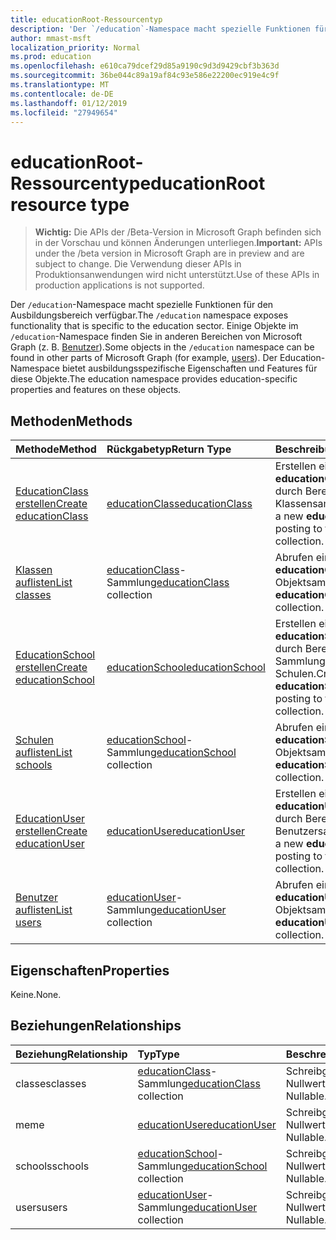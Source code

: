 ```yaml
---
title: educationRoot-Ressourcentyp
description: 'Der `/education`-Namespace macht spezielle Funktionen für den Ausbildungsbereich verfügbar. '
author: mmast-msft
localization_priority: Normal
ms.prod: education
ms.openlocfilehash: e610ca79dcef29d85a9190c9d3d9429cbf3b363d
ms.sourcegitcommit: 36be044c89a19af84c93e586e22200ec919e4c9f
ms.translationtype: MT
ms.contentlocale: de-DE
ms.lasthandoff: 01/12/2019
ms.locfileid: "27949654"
---
```

# <a name="educationroot-resource-type"></a><span data-ttu-id="7493f-103">educationRoot-Ressourcentyp</span><span class="sxs-lookup"><span data-stu-id="7493f-103">educationRoot resource type</span></span>

> <span data-ttu-id="7493f-104">**Wichtig:** Die APIs der /Beta-Version in Microsoft Graph befinden sich in der Vorschau und können Änderungen unterliegen.</span><span class="sxs-lookup"><span data-stu-id="7493f-104">**Important:** APIs under the /beta version in Microsoft Graph are in preview and are subject to change.</span></span> <span data-ttu-id="7493f-105">Die Verwendung dieser APIs in Produktionsanwendungen wird nicht unterstützt.</span><span class="sxs-lookup"><span data-stu-id="7493f-105">Use of these APIs in production applications is not supported.</span></span>

<span data-ttu-id="7493f-106">Der `/education`-Namespace macht spezielle Funktionen für den Ausbildungsbereich verfügbar.</span><span class="sxs-lookup"><span data-stu-id="7493f-106">The `/education` namespace exposes functionality that is specific to the education sector.</span></span> <span data-ttu-id="7493f-107">Einige Objekte im `/education`-Namespace finden Sie in anderen Bereichen von Microsoft Graph (z. B. [Benutzer](user.md)).</span><span class="sxs-lookup"><span data-stu-id="7493f-107">Some objects in the `/education` namespace can be found in other parts of Microsoft Graph (for example, [users](user.md)).</span></span> <span data-ttu-id="7493f-108">Der Education-Namespace bietet ausbildungsspezifische Eigenschaften und Features für diese Objekte.</span><span class="sxs-lookup"><span data-stu-id="7493f-108">The education namespace provides education-specific properties and features on these objects.</span></span>

## <a name="methods"></a><span data-ttu-id="7493f-109">Methoden</span><span class="sxs-lookup"><span data-stu-id="7493f-109">Methods</span></span>

| <span data-ttu-id="7493f-110">Methode</span><span class="sxs-lookup"><span data-stu-id="7493f-110">Method</span></span>           | <span data-ttu-id="7493f-111">Rückgabetyp</span><span class="sxs-lookup"><span data-stu-id="7493f-111">Return Type</span></span>    |<span data-ttu-id="7493f-112">Beschreibung</span><span class="sxs-lookup"><span data-stu-id="7493f-112">Description</span></span>|
|:---------------|:--------|:----------|
|[<span data-ttu-id="7493f-113">EducationClass erstellen</span><span class="sxs-lookup"><span data-stu-id="7493f-113">Create educationClass</span></span>](../api/educationroot-post-classes.md) |[<span data-ttu-id="7493f-114">educationClass</span><span class="sxs-lookup"><span data-stu-id="7493f-114">educationClass</span></span>](educationclass.md)| <span data-ttu-id="7493f-115">Erstellen eines neuen **educationClass**-Objekts durch Bereitstellen in die Klassensammlung.</span><span class="sxs-lookup"><span data-stu-id="7493f-115">Create a new **educationClass** by posting to the classes collection.</span></span>|
|[<span data-ttu-id="7493f-116">Klassen auflisten</span><span class="sxs-lookup"><span data-stu-id="7493f-116">List classes</span></span>](../api/educationroot-list-classes.md) |<span data-ttu-id="7493f-117">[educationClass](educationclass.md)-Sammlung</span><span class="sxs-lookup"><span data-stu-id="7493f-117">[educationClass](educationclass.md) collection</span></span>| <span data-ttu-id="7493f-118">Abrufen einer **educationClass**-Objektsammlung.</span><span class="sxs-lookup"><span data-stu-id="7493f-118">Get an **educationClass** object collection.</span></span>|
|[<span data-ttu-id="7493f-119">EducationSchool erstellen</span><span class="sxs-lookup"><span data-stu-id="7493f-119">Create educationSchool</span></span>](../api/educationroot-post-schools.md) |[<span data-ttu-id="7493f-120">educationSchool</span><span class="sxs-lookup"><span data-stu-id="7493f-120">educationSchool</span></span>](educationschool.md)| <span data-ttu-id="7493f-121">Erstellen eines neuen **educationSchool**-Objekts durch Bereitstellen in der Sammlung der Schulen.</span><span class="sxs-lookup"><span data-stu-id="7493f-121">Create a new **educationSchool** by posting to the schools collection.</span></span>|
|[<span data-ttu-id="7493f-122">Schulen auflisten</span><span class="sxs-lookup"><span data-stu-id="7493f-122">List schools</span></span>](../api/educationroot-list-schools.md) |<span data-ttu-id="7493f-123">[educationSchool](educationschool.md)-Sammlung</span><span class="sxs-lookup"><span data-stu-id="7493f-123">[educationSchool](educationschool.md) collection</span></span>| <span data-ttu-id="7493f-124">Abrufen einer **educationSchool**-Objektsammlung.</span><span class="sxs-lookup"><span data-stu-id="7493f-124">Get an **educationSchool** object collection.</span></span>|
|[<span data-ttu-id="7493f-125">EducationUser erstellen</span><span class="sxs-lookup"><span data-stu-id="7493f-125">Create educationUser</span></span>](../api/educationroot-post-users.md) |[<span data-ttu-id="7493f-126">educationUser</span><span class="sxs-lookup"><span data-stu-id="7493f-126">educationUser</span></span>](educationuser.md)| <span data-ttu-id="7493f-127">Erstellen eines neuen **educationUser**-Objekts durch Bereitstellen in der Benutzersammlung.</span><span class="sxs-lookup"><span data-stu-id="7493f-127">Create a new **educationUser** by posting to the users collection.</span></span>|
|[<span data-ttu-id="7493f-128">Benutzer auflisten</span><span class="sxs-lookup"><span data-stu-id="7493f-128">List users</span></span>](../api/educationroot-list-users.md) |<span data-ttu-id="7493f-129">[educationUser](educationuser.md)-Sammlung</span><span class="sxs-lookup"><span data-stu-id="7493f-129">[educationUser](educationuser.md) collection</span></span>| <span data-ttu-id="7493f-130">Abrufen einer **educationUser**-Objektsammlung.</span><span class="sxs-lookup"><span data-stu-id="7493f-130">Get an **educationUser** object collection.</span></span>|

## <a name="properties"></a><span data-ttu-id="7493f-131">Eigenschaften</span><span class="sxs-lookup"><span data-stu-id="7493f-131">Properties</span></span>
<span data-ttu-id="7493f-132">Keine.</span><span class="sxs-lookup"><span data-stu-id="7493f-132">None.</span></span>

## <a name="relationships"></a><span data-ttu-id="7493f-133">Beziehungen</span><span class="sxs-lookup"><span data-stu-id="7493f-133">Relationships</span></span>
| <span data-ttu-id="7493f-134">Beziehung</span><span class="sxs-lookup"><span data-stu-id="7493f-134">Relationship</span></span> | <span data-ttu-id="7493f-135">Typ</span><span class="sxs-lookup"><span data-stu-id="7493f-135">Type</span></span>   |<span data-ttu-id="7493f-136">Beschreibung</span><span class="sxs-lookup"><span data-stu-id="7493f-136">Description</span></span>|
|:---------------|:--------|:----------|
|<span data-ttu-id="7493f-137">classes</span><span class="sxs-lookup"><span data-stu-id="7493f-137">classes</span></span>|<span data-ttu-id="7493f-138">[educationClass](educationclass.md)-Sammlung</span><span class="sxs-lookup"><span data-stu-id="7493f-138">[educationClass](educationclass.md) collection</span></span>| <span data-ttu-id="7493f-p103">Schreibgeschützt. Lässt Nullwerte zu.</span><span class="sxs-lookup"><span data-stu-id="7493f-p103">Read-only. Nullable.</span></span>|
|<span data-ttu-id="7493f-141">me</span><span class="sxs-lookup"><span data-stu-id="7493f-141">me</span></span>|[<span data-ttu-id="7493f-142">educationUser</span><span class="sxs-lookup"><span data-stu-id="7493f-142">educationUser</span></span>](educationuser.md)| <span data-ttu-id="7493f-p104">Schreibgeschützt. Lässt Nullwerte zu.</span><span class="sxs-lookup"><span data-stu-id="7493f-p104">Read-only. Nullable.</span></span>|
|<span data-ttu-id="7493f-145">schools</span><span class="sxs-lookup"><span data-stu-id="7493f-145">schools</span></span>|<span data-ttu-id="7493f-146">[educationSchool](educationschool.md)-Sammlung</span><span class="sxs-lookup"><span data-stu-id="7493f-146">[educationSchool](educationschool.md) collection</span></span>| <span data-ttu-id="7493f-p105">Schreibgeschützt. Lässt Nullwerte zu.</span><span class="sxs-lookup"><span data-stu-id="7493f-p105">Read-only. Nullable.</span></span>|
|<span data-ttu-id="7493f-149">users</span><span class="sxs-lookup"><span data-stu-id="7493f-149">users</span></span>|<span data-ttu-id="7493f-150">[educationUser](educationuser.md)-Sammlung</span><span class="sxs-lookup"><span data-stu-id="7493f-150">[educationUser](educationuser.md) collection</span></span>| <span data-ttu-id="7493f-p106">Schreibgeschützt. Lässt Nullwerte zu.</span><span class="sxs-lookup"><span data-stu-id="7493f-p106">Read-only. Nullable.</span></span>|

<!-- uuid: 8fcb5dbc-d5aa-4681-8e31-b001d5168d79
2015-10-25 14:57:30 UTC -->
<!-- {
  "type": "#page.annotation",
  "description": "educationRoot resource",
  "keywords": "",
  "section": "documentation",
  "tocPath": ""
}-->

